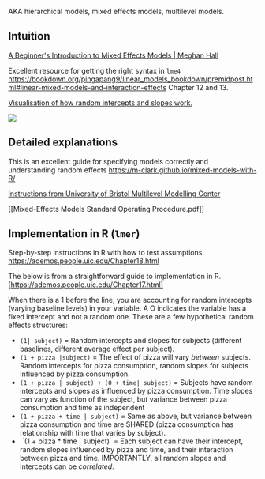 

AKA hierarchical models, mixed effects models, multilevel models. 

## Intuition

[A Beginner's Introduction to Mixed Effects Models | Meghan Hall](https://meghan.rbind.io/blog/2022-06-28-a-beginner-s-guide-to-mixed-effects-models/)

Excellent resource for getting the right syntax in `lme4` 
https://bookdown.org/pingapang9/linear_models_bookdown/premidpost.html#linear-mixed-models-and-interaction-effects Chapter 12 and 13.

[Visualisation of how random intercepts and slopes work.](http://mfviz.com/hierarchical-models/) 

![](https://bookdown.org/steve_midway/DAR/images/07_models.png)


## Detailed explanations


This is an excellent guide for specifying models correctly and understanding random effects https://m-clark.github.io/mixed-models-with-R/

[Instructions from University of Bristol Multilevel Modelling Center](https://www.cmm.bris.ac.uk/lemma/index.php)

[[Mixed-Effects Models Standard Operating Procedure.pdf]]
## Implementation in R (`lmer`)


Step-by-step instructions in R with how to test assumptions https://ademos.people.uic.edu/Chapter18.html

The below is from a straightforward guide to implementation in R. 
[https://ademos.people.uic.edu/Chapter17.html]


When there is a 1 before the line, you are accounting for random intercepts (varying baseline levels) in your variable. A O indicates the variable has a fixed intercept and not a random one. These are a few hypothetical random effects structures:

- `(1| subject)` = Random intercepts and slopes for subjects (different baselines, different average effect per subject).
- `(1 + pizza |subject)` = The effect of pizza will vary _between_ subjects. Random intercepts for pizza consumption, random slopes for subjects influenced by pizza consumption.
- `(1 + pizza | subject) + (0 + time| subject)` = Subjects have random intercepts and slopes as influenced by pizza consumption. Time slopes can vary as function of the subject, but variance between pizza consumption and time as independent
- `(1 + pizza + time | subject)` = Same as above, but variance between pizza consumption and time are SHARED (pizza consumption has relationship with time that varies by subject).
- ``(1 + pizza * time | subject)` = Each subject can have their intercept, random slopes influenced by pizza and time, and their interaction between pizza and time. IMPORTANTLY, all random slopes and intercepts can be _correlated_.